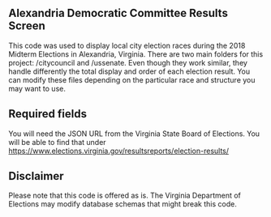 ## Alexandria Democratic Committee Results Screen

This code was used to display local city election races during the 2018 Midterm Elections in Alexandria, Virginia.  There are two main folders for this project: /citycouncil and /ussenate.  Even though they work similar, they handle differently the total display and order of each election result.  You can modify these files depending on the particular race and structure you may want to use.

## Required fields 
You will need the JSON URL from the Virginia State Board of Elections.  You will be able to find that under https://www.elections.virginia.gov/resultsreports/election-results/

## Disclaimer

Please note that this code is offered as is.  The Virginia Department of Elections may modify database schemas that might break this code.